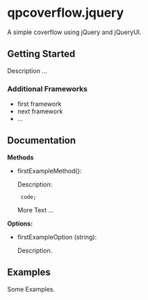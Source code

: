 # qpcoverflow.jquery

A simple coverflow using jQuery and jQueryUI.

## Getting Started

Description ...

### Additional Frameworks
- first framework
- next framework
- ...

## Documentation

**Methods**

 - firstExampleMethod():

    Description:

    ` code;`

    More Text ...


**Options:**

 - firstExampleOption (string):

    Description.


## Examples

Some Examples.